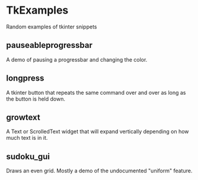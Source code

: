 # TkExamples
Random examples of tkinter snippets

## pauseableprogressbar

A demo of pausing a progressbar and changing the color.

## longpress

A tkinter button that repeats the same command over and over as long as the button is held down.

## growtext

A Text or ScrolledText widget that will expand vertically depending on how much text is in it.

## sudoku_gui

Draws an even grid. Mostly a demo of the undocumented "uniform" feature.
